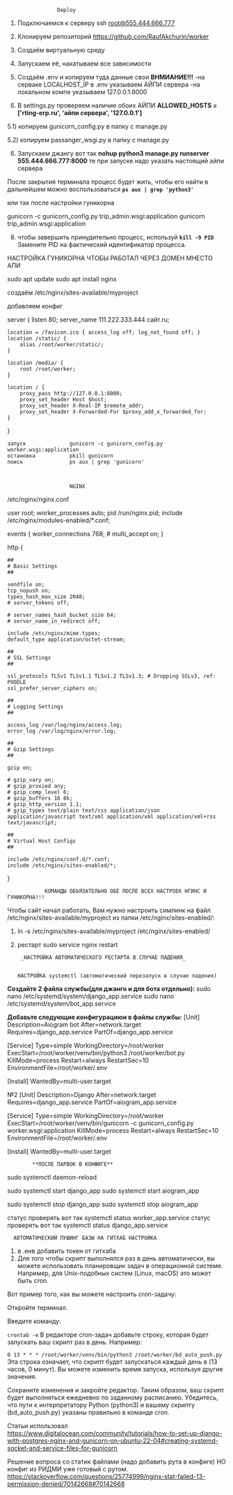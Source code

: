                     Deploy  
1) Подключаемся к серверу ssh root@555.444.666.777

2) Клонируем репозиторий https://github.com/RaufAkchurin/worker

2) Создаём виртуальную среду

3) Запускаем её, накатываем все зависимости

4) Создаём .env и копируем туда данные свои
**ВНМИАНИЕ!!!**
-на серваке LOCALHOST_IP в .env указываем АЙПИ сервера
-на локальном компе указываем 127.0.0.1:8000

5) В settings.py проверяем наличие обоих АЙПИ **ALLOWED_HOSTS = ['rting-erp.ru', 'айпи сервера', '127.0.0.1']**

5.1) копируем gunicorn_config.py в папку с manage.py

5.2) копируем passanger_wsgi.py в папку с manage.py

6) Запускаем джангу вот так 
**nohup python3 manage.py runserver 555.444.666.777:8000**
те при запуске надо указать настоящий айпи сервера

После закрытия терминала процесс будет жить, чтобы его найти в 
дальнейшем можно воспользоваться
**`ps aux | grep 'python3'`**

или так после настройки гуникорна

gunicorn -c gunicorn_config.py trip_admin.wsgi:application
gunicorn trip_admin.wsgi:application

   8) чтобы завершить принудительно процесс, используй
   **`kill -9 PID`**
   Замените PID на фактический идентификатор процесса.



НАСТРОЙКА ГУНИКОРНА ЧТОБЫ РАБОТАЛ ЧЕРЕЗ ДОМЕН МНЕСТО АПИ

sudo apt update
sudo apt install nginx


создаём /etc/nginx/sites-available/myproject

добавляем  конфиг

server {
    listen 80;
    server_name 111.222.333.444 сайт.ru;  

    location = /favicon.ico { access_log off; log_not_found off; }
    location /static/ {
        alias /root/worker/static/;
    }

    location /media/ {
        root /root/worker;
    }

    location / {
        proxy_pass http://127.0.0.1:8000;
        proxy_set_header Host $host;
        proxy_set_header X-Real-IP $remote_addr;
        proxy_set_header X-Forwarded-For $proxy_add_x_forwarded_for;
    }
}


    запуск              gunicorn -c gunicorn_config.py worker.wsgi:application
    остановка           pkill gunicorn
    поиск               ps aux | grep 'gunicorn'



                        NGINX

/etc/nginx/nginx.conf

user root;
worker_processes auto;
pid /run/nginx.pid;
include /etc/nginx/modules-enabled/*.conf;

events {
	worker_connections 768;
	# multi_accept on;
}

http {

	##
	# Basic Settings
	##

	sendfile on;
	tcp_nopush on;
	types_hash_max_size 2048;
	# server_tokens off;

	# server_names_hash_bucket_size 64;
	# server_name_in_redirect off;

	include /etc/nginx/mime.types;
	default_type application/octet-stream;

	##
	# SSL Settings
	##

	ssl_protocols TLSv1 TLSv1.1 TLSv1.2 TLSv1.3; # Dropping SSLv3, ref: POODLE
	ssl_prefer_server_ciphers on;

	##
	# Logging Settings
	##

	access_log /var/log/nginx/access.log;
	error_log /var/log/nginx/error.log;

	##
	# Gzip Settings
	##

	gzip on;

	# gzip_vary on;
	# gzip_proxied any;
	# gzip_comp_level 6;
	# gzip_buffers 16 8k;
	# gzip_http_version 1.1;
	# gzip_types text/plain text/css application/json application/javascript text/xml application/xml application/xml+rss text/javascript;

	##
	# Virtual Host Configs
	##

	include /etc/nginx/conf.d/*.conf;
	include /etc/nginx/sites-enabled/*;
}


                КОМАНДЫ ОБЪЯЗАТЕЛЬНО ОБЕ ПОСЛЕ ВСЕХ НАСТРОЕК НГИНС И ГУНИКОРНА!!!
Чтобы сайт начал работать, Вам нужно настроить симлинк на файл /etc/nginx/sites-available/myproject из папки /etc/nginx/sites-enabled/:
 1) ln -s /etc/nginx/sites-available/myproject /etc/nginx/sites-enabled/
 2) рестарт sudo service nginx restart
 

    


         _НАСТРОЙКА АВТОМАТИЧЕСКОГО РЕСТАРТА В СЛУЧАЕ ПАДЕНИЯ_


        НАСТРОЙКА systemctl (автоматический перезапуск в случае падения)

**Создайте  2 файла службы(для джанго и для бота отдельно):**
sudo nano /etc/systemd/system/django_app.service
sudo nano /etc/systemd/system/bot_app.service


**Добавьте следующие конфигурациюи в файлы службы:**
[Unit]
Description=Aiogram bot
After=network.target
Requires=django_app.service
PartOf=django_app.service

[Service]
Type=simple
WorkingDirectory=/root/worker
ExecStart=/root/worker/venv/bin/python3 /root/worker/bot.py
KillMode=process
Restart=always
RestartSec=10
EnvironmentFile=/root/worker/.env

[Install]
WantedBy=multi-user.target


№2
[Unit]
Description=Django
After=network.target
Requires=django_app.service
PartOf=aiogram_app.service

[Service]
Type=simple
WorkingDirectory=/root/worker
ExecStart=/root/worker/venv/bin/gunicorn -c gunicorn_config.py worker.wsgi:application
KillMode=process
Restart=always
RestartSec=10
EnvironmentFile=/root/worker/.env

[Install]
WantedBy=multi-user.target






            **ПОСЛЕ ПАРВОК В КОНФИГЕ**
sudo systemctl daemon-reload

sudo systemctl start django_app
sudo systemctl start aiogram_app

sudo systemctl stop django_app
sudo systemctl stop aiogram_app

статус проверять вот так systemctl status worker_app.service
статус проверять вот так systemctl status django_app.service


      АВТОМАТИЧЕСКИЙ ПУШИНГ БАЗЫ НА ГИТХАБ НАСТРОЙКА

1) в .енв добавить токен от гитхаба
2) Для того чтобы скрипт выполнялся раз в день автоматически, вы можете использовать планировщик задач в операционной системе. Например, для Unix-подобных систем (Linux, macOS) это может быть cron.

Вот пример того, как вы можете настроить cron-задачу:

Откройте терминал.

Введите команду:

`crontab -e`
В редакторе cron-задач добавьте строку, которая будет запускать ваш скрипт раз в день. Например:

`0 13 * * * /root/worker/venv/bin/python3 /root/worker/bd_auto_push.py`
Эта строка означает, что скрипт будет запускаться каждый день в (13 часов, 0 минут). Вы можете изменить время запуска, используя другие значения.

Сохраните изменения и закройте редактор.
Таким образом, ваш скрипт будет выполняться ежедневно по заданному расписанию. Убедитесь, что пути к интерпретатору Python (python3) и вашему скрипту (bd_auto_push.py) указаны правильно в команде cron.


               



Статьи использовал
https://www.digitalocean.com/community/tutorials/how-to-set-up-django-with-postgres-nginx-and-gunicorn-on-ubuntu-22-04#creating-systemd-socket-and-service-files-for-gunicorn

Решение вопроса со статик файлами (надо добавить рута в конфиге)
НО конфиг из РИДМИ уже готовый с рутом.
https://stackoverflow.com/questions/25774999/nginx-stat-failed-13-permission-denied/70142668#70142668



